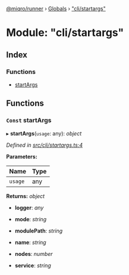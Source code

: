 [@miqro/runner](../README.md) › [Globals](../globals.md) › ["cli/startargs"](_cli_startargs_.md)

# Module: "cli/startargs"

## Index

### Functions

* [startArgs](_cli_startargs_.md#const-startargs)

## Functions

### `Const` startArgs

▸ **startArgs**(`usage`: any): *object*

*Defined in [src/cli/startargs.ts:4](https://github.com/claukers/miqro-runner/blob/e36bfec/src/cli/startargs.ts#L4)*

**Parameters:**

Name | Type |
------ | ------ |
`usage` | any |

**Returns:** *object*

* **logger**: *any*

* **mode**: *string*

* **modulePath**: *string*

* **name**: *string*

* **nodes**: *number*

* **service**: *string*
